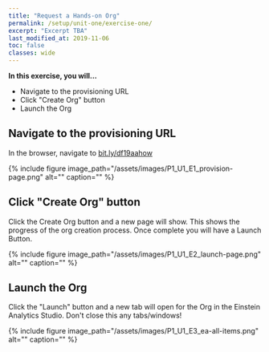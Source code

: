 ```yaml
---
title: "Request a Hands-on Org"
permalink: /setup/unit-one/exercise-one/
excerpt: "Excerpt TBA"
last_modified_at: 2019-11-06
toc: false
classes: wide
---
```



**In this exercise, you will...**

* Navigate to the provisioning URL 
* Click "Create Org" button 
* Launch the Org


<!-- -------------------- TASK BOUNDARY -------------------- -->


## Navigate to the provisioning URL

In the browser, navigate to [bit.ly/df19aahow](bit.ly/df19aahow)


{% include figure image_path="/assets/images/P1_U1_E1_provision-page.png" alt="" caption="" %}


<!-- -------------------- TASK BOUNDARY -------------------- -->


## Click "Create Org" button


Click the Create Org button and a new page will show. This shows the progress of the org creation process. Once complete you will have a Launch Button.


{% include figure image_path="/assets/images/P1_U1_E2_launch-page.png" alt="" caption="" %}



<!-- -------------------- TASK BOUNDARY -------------------- -->


## Launch the Org


Click the "Launch" button and a new tab will open for the Org in the Einstein Analytics Studio.
Don't close this any tabs/windows! 


{% include figure image_path="/assets/images/P1_U1_E3_ea-all-items.png" alt="" caption="" %}

